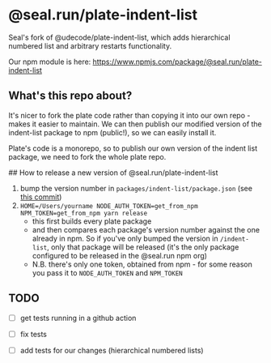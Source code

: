 # @seal.run/plate-indent-list

Seal's fork of @udecode/plate-indent-list, which adds hierarchical numbered list and 
arbitrary restarts functionality.

Our npm module is here: https://www.npmjs.com/package/@seal.run/plate-indent-list


## What's this repo about?

It's nicer to fork the plate code rather than copying it into our own repo - makes it
easier to maintain. We can then publish our modified version of the indent-list package to 
npm (public!), so we can easily install it.

Plate's code is a monorepo, so to publish our own version of the indent list package, we
need to fork the whole plate repo.

## How to release a new version of @seal.run/plate-indent-list

1. bump the version number in `packages/indent-list/package.json` (see [this commit](https://github.com/opvia/plate/pull/5/commits/4f324ed1402b66ebbb44b7d3ce9b849c6cbc318d))
2. `HOME=/Users/yourname NODE_AUTH_TOKEN=get_from_npm NPM_TOKEN=get_from_npm yarn release`
   - this first builds every plate package
   - and then compares each package's version number against the one already in npm. So if 
    you've only bumped the version in `/indent-list`, only that package will be released 
    (it's the only package configured to be released in the @seal.run npm org)
   - N.B. there's only one token, obtained from npm - for some reason you pass it to `NODE_AUTH_TOKEN`
     and `NPM_TOKEN`


## TODO

- [ ] get tests running in a github action
- [ ] fix tests
- [ ] add tests for our changes (hierarchical numbered lists)



